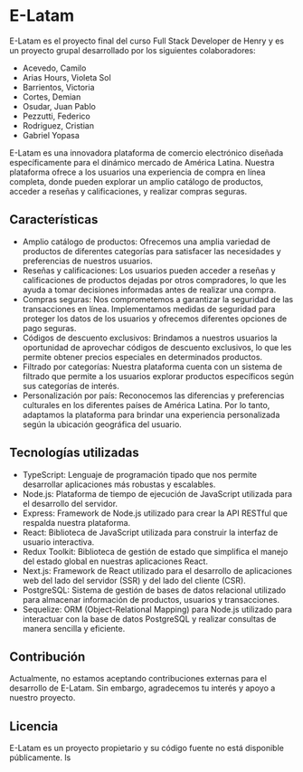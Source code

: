 # E-Latam

E-Latam es el proyecto final del curso Full Stack Developer de Henry y es un proyecto grupal desarrollado por los siguientes colaboradores: 

- Acevedo, Camilo
- Arias Hours, Violeta Sol
- Barrientos, Victoria
- Cortes, Demian
- Osudar, Juan Pablo
- Pezzutti, Federico
- Rodriguez, Cristian
- Gabriel Yopasa


E-Latam es una innovadora plataforma de comercio electrónico diseñada específicamente para el dinámico mercado de América Latina. Nuestra plataforma ofrece a los usuarios una experiencia de compra en línea completa, donde pueden explorar un amplio catálogo de productos, acceder a reseñas y calificaciones, y realizar compras seguras.

## Características

- Amplio catálogo de productos: Ofrecemos una amplia variedad de productos de diferentes categorías para satisfacer las necesidades y preferencias de nuestros usuarios.
- Reseñas y calificaciones: Los usuarios pueden acceder a reseñas y calificaciones de productos dejadas por otros compradores, lo que les ayuda a tomar decisiones informadas antes de realizar una compra.
- Compras seguras: Nos comprometemos a garantizar la seguridad de las transacciones en línea. Implementamos medidas de seguridad para proteger los datos de los usuarios y ofrecemos diferentes opciones de pago seguras.
- Códigos de descuento exclusivos: Brindamos a nuestros usuarios la oportunidad de aprovechar códigos de descuento exclusivos, lo que les permite obtener precios especiales en determinados productos.
- Filtrado por categorías: Nuestra plataforma cuenta con un sistema de filtrado que permite a los usuarios explorar productos específicos según sus categorías de interés.
- Personalización por país: Reconocemos las diferencias y preferencias culturales en los diferentes países de América Latina. Por lo tanto, adaptamos la plataforma para brindar una experiencia personalizada según la ubicación geográfica del usuario.

## Tecnologías utilizadas

- TypeScript: Lenguaje de programación tipado que nos permite desarrollar aplicaciones más robustas y escalables.
- Node.js: Plataforma de tiempo de ejecución de JavaScript utilizada para el desarrollo del servidor.
- Express: Framework de Node.js utilizado para crear la API RESTful que respalda nuestra plataforma.
- React: Biblioteca de JavaScript utilizada para construir la interfaz de usuario interactiva.
- Redux Toolkit: Biblioteca de gestión de estado que simplifica el manejo del estado global en nuestras aplicaciones React.
- Next.js: Framework de React utilizado para el desarrollo de aplicaciones web del lado del servidor (SSR) y del lado del cliente (CSR).
- PostgreSQL: Sistema de gestión de bases de datos relacional utilizado para almacenar información de productos, usuarios y transacciones.
- Sequelize: ORM (Object-Relational Mapping) para Node.js utilizado para interactuar con la base de datos PostgreSQL y realizar consultas de manera sencilla y eficiente.

## Contribución

Actualmente, no estamos aceptando contribuciones externas para el desarrollo de E-Latam. Sin embargo, agradecemos tu interés y apoyo a nuestro proyecto.

## Licencia

E-Latam es un proyecto propietario y su código fuente no está disponible públicamente.
ls